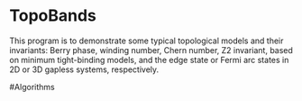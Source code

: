 # TopoBands
This program is to demonstrate some typical topological models and their invariants: Berry phase, winding number, Chern number, Z2 invariant, based on minimum tight-binding models, and the edge state or Fermi arc states in 2D or 3D gapless systems, respectively.

#Algorithms
